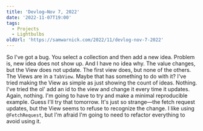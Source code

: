 ```yaml
---
title: 'Devlog—Nov 7, 2022'
date: '2022-11-07T19:00'
tags:
  - Projects
  - Lightbulbs
oldUrl: 'https://samwarnick.com/2022/11/devlog-nov-7-2022'
---
```


So I've got a bug. You select a collection and then add a new idea. Problem is, new idea does not show up. And I have no idea why. The value changes, but the View does not update. The first view does, but none of the others. The Views are in a `TabView`. Maybe that has something to do with it? I've tried making the View as simple as just showing the count of ideas. Nothing. I've tried the ol' add an id to the view and change it every time it updates. Again, nothing. I'm going to have to try and make a  minimal reproducible example. Guess I'll try that tomorrow. It's just so strange—the fetch request updates, but the View seems to refuse to recognize the change. I like using `@FetchRequest`, but I'm afraid I'm going to need to refactor everything to avoid using it.
